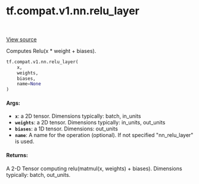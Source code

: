<div itemscope itemtype="http://developers.google.com/ReferenceObject">
<meta itemprop="name" content="tf.compat.v1.nn.relu_layer" />
<meta itemprop="path" content="Stable" />
</div>

# tf.compat.v1.nn.relu_layer

<!-- Insert buttons and diff -->

<table class="tfo-notebook-buttons tfo-api" align="left">
</table>

<a target="_blank" href="/code/stable/tensorflow/python/ops/nn_impl.py">View source</a>



Computes Relu(x * weight + biases).

``` python
tf.compat.v1.nn.relu_layer(
    x,
    weights,
    biases,
    name=None
)
```



<!-- Placeholder for "Used in" -->


#### Args:


* <b>`x`</b>: a 2D tensor.  Dimensions typically: batch, in_units
* <b>`weights`</b>: a 2D tensor.  Dimensions typically: in_units, out_units
* <b>`biases`</b>: a 1D tensor.  Dimensions: out_units
* <b>`name`</b>: A name for the operation (optional).  If not specified
  "nn_relu_layer" is used.


#### Returns:

A 2-D Tensor computing relu(matmul(x, weights) + biases).
Dimensions typically: batch, out_units.


